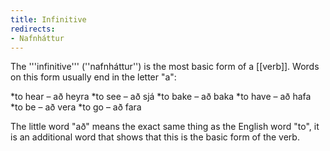 ```yaml
---
title: Infinitive
redirects:
- Nafnháttur
---
```


The '''infinitive''' (''nafnháttur'') is the most basic form of a [[verb]]. Words on this form usually end in the letter "a":

*to hear – að heyra
*to see – að sjá
*to bake – að baka
*to have – að hafa
*to be – að vera
*to go – að fara

The little word "að" means the exact same thing as the English word "to", it is an additional word that shows that this is the basic form of the verb.